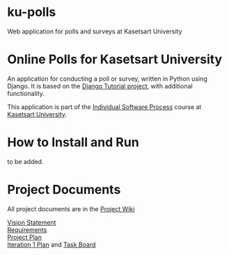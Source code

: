 # ku-polls
Web application for polls and surveys at Kasetsart University
# Online Polls for Kasetsart University
An application for conducting a poll or survey, written in Python using Django. It is based on the [Django Tutorial project](https://docs.djangoproject.com/en/4.1/intro/tutorial01/), with additional functionality.

This application is part of the [Individual Software Process](https://cpske.github.io/ISP/) course at [Kasetsart University](https://ku.ac.th).

# How to Install and Run
to be added.

# Project Documents
All project documents are in the [Project Wiki](../../wiki/Home)

[Vision Statement](../../wiki/Vision-Statement) <br>
[Requirements](../../wiki/Requirements) <br>
[Project Plan](../../wiki/Development-Plan) <br>
[Iteration 1 Plan](../../wiki/Iteration-1-Plan) and [Task Board](https://github.com/users/kulisarawiangin/projects/2/views/2)
